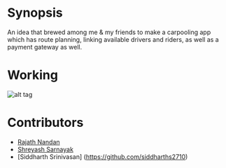 # Synopsis
An idea that brewed among me & my friends to make a carpooling app which has route planning, linking available drivers and riders, as well as a payment gateway as well.

# Working
![alt tag](cesta.gif)

# Contributors

* [Rajath Nandan](https://github.com/rjtnndn)
* [Shreyash Sarnayak](https://github.com/shreyash14s)
* [Siddharth Srinivasan] (https://github.com/siddharths2710)
